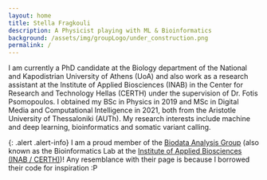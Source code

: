 ```yaml
---
layout: home
title: Stella Fragkouli
description: A Physicist playing with ML & Bioinformatics 
background: /assets/img/groupLogo/under_construction.png
permalink: /
---
```



I am currently a PhD candidate at the Biology department of the National and Kapodistrian University of Athens (UoA) and also work as a research assistant at the Institute of Applied Biosciences (INAB) in the Center for Research and Technology Hellas (CERTH) under the supervision of Dr. Fotis Psomopoulos. I obtained my BSc in Physics in 2019 and MSc in Digital Media and Computational Intelligence in 2021, both from the Aristotle University of Thessaloniki (AUTh). 
My research interests include machine and deep learning, bioinformatics and somatic variant calling.




{: .alert .alert-info}
I am a proud member of the [Biodata Analysis Group](https://biodataanalysisgroup.github.io/) (also known as the Bioinformatics Lab at the [Institute of Applied Biosciences (INAB / CERTH)](https://inab.certh.gr/))! Any resemblance with their page is because I borrowed their code for inspiration :P
    


